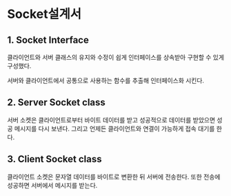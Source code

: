 # Socket설계서

## 1. Socket Interface

클라이언트와 서버 클래스의 유지와 수정이 쉽게 인터페이스를 상속받아 구현할 수 있게 구성했다.

서버와 클라이언트에서 공통으로 사용하는 함수를 추출해 인터페이스화 시킨다.

## 2. Server Socket class

서버 소켓은 클라이언트로부터 바이트 데이터를 받고 성공적으로 데이터를 받았으면 성공 메시지를 다시 보낸다.
그리고 언제든 클라이언트와 연결이 가능하게 접속 대기를 한다.


## 3. Client Socket class

클라이언트 소켓은 문자열 데이터를 바이트로 변환한 뒤 서버에 전송한다. 또한 전송에 성공하면 서버에서 메시지를 받는다.
